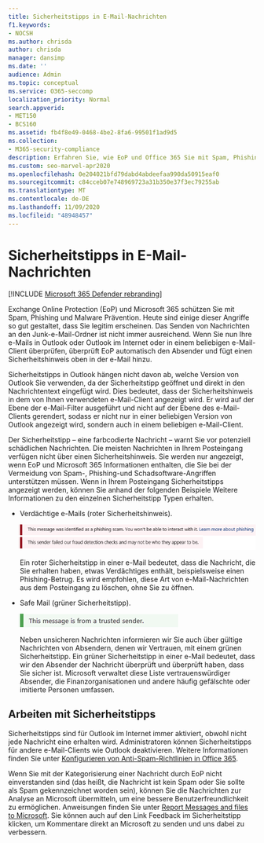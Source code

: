 ```yaml
---
title: Sicherheitstipps in E-Mail-Nachrichten
f1.keywords:
- NOCSH
ms.author: chrisda
author: chrisda
manager: dansimp
ms.date: ''
audience: Admin
ms.topic: conceptual
ms.service: O365-seccomp
localization_priority: Normal
search.appverid:
- MET150
- BCS160
ms.assetid: fb4f8e49-0468-4be2-8fa6-99501f1ad9d5
ms.collection:
- M365-security-compliance
description: Erfahren Sie, wie EoP und Office 365 Sie mit Spam, Phishing und Schadsoftware schützen, indem Sie oben in e-Mails einen Sicherheitstipp hinzufügen.
ms.custom: seo-marvel-apr2020
ms.openlocfilehash: 0e204021bfd79dabd4abdeefaa990da50915eaf0
ms.sourcegitcommit: c84cceb07e748969723a31b350e37f3ec79255ab
ms.translationtype: MT
ms.contentlocale: de-DE
ms.lasthandoff: 11/09/2020
ms.locfileid: "48948457"
---
```

# <a name="safety-tips-in-email-messages"></a>Sicherheitstipps in E-Mail-Nachrichten

[!INCLUDE [Microsoft 365 Defender rebranding](../includes/microsoft-defender-for-office.md)]


Exchange Online Protection (EoP) und Microsoft 365 schützen Sie mit Spam, Phishing und Malware Prävention. Heute sind einige dieser Angriffe so gut gestaltet, dass Sie legitim erscheinen. Das Senden von Nachrichten an den Junk-e-Mail-Ordner ist nicht immer ausreichend. Wenn Sie nun Ihre e-Mails in Outlook oder Outlook im Internet oder in einem beliebigen e-Mail-Client überprüfen, überprüft EoP automatisch den Absender und fügt einen Sicherheitshinweis oben in der e-Mail hinzu.

Sicherheitstipps in Outlook hängen nicht davon ab, welche Version von Outlook Sie verwenden, da der Sicherheitstipp geöffnet und direkt in den Nachrichtentext eingefügt wird. Dies bedeutet, dass der Sicherheitshinweis in dem von Ihnen verwendeten e-Mail-Client angezeigt wird. Er wird auf der Ebene der e-Mail-Filter ausgeführt und nicht auf der Ebene des e-Mail-Clients gerendert, sodass er nicht nur in einer beliebigen Version von Outlook angezeigt wird, sondern auch in einem beliebigen e-Mail-Client.

Der Sicherheitstipp – eine farbcodierte Nachricht – warnt Sie vor potenziell schädlichen Nachrichten. Die meisten Nachrichten in Ihrem Posteingang verfügen nicht über einen Sicherheitshinweis. Sie werden nur angezeigt, wenn EoP und Microsoft 365 Informationen enthalten, die Sie bei der Vermeidung von Spam-, Phishing-und Schadsoftware-Angriffen unterstützen müssen. Wenn in Ihrem Posteingang Sicherheitstipps angezeigt werden, können Sie anhand der folgenden Beispiele Weitere Informationen zu den einzelnen Sicherheitstipp Typen erhalten.

- Verdächtige e-Mails (roter Sicherheitshinweis).

    ![Screenshot, der einen roten Sicherheitstipp zeigt.](../../media/5078a0be-e556-44a1-b169-09d780d26898.png)

    Ein roter Sicherheitstipp in einer e-Mail bedeutet, dass die Nachricht, die Sie erhalten haben, etwas Verdächtiges enthält, beispielsweise einen Phishing-Betrug. Es wird empfohlen, diese Art von e-Mail-Nachrichten aus dem Posteingang zu löschen, ohne Sie zu öffnen.

- Safe Mail (grüner Sicherheitstipp).

    ![Screenshot, der eine grüne Sicherheitsspitze zeigt.](../../media/acbc11d0-f626-4848-9fbf-66eeeda3f803.png)

    Neben unsicheren Nachrichten informieren wir Sie auch über gültige Nachrichten von Absendern, denen wir Vertrauen, mit einem grünen Sicherheitstipp. Ein grüner Sicherheitstipp in einer e-Mail bedeutet, dass wir den Absender der Nachricht überprüft und überprüft haben, dass Sie sicher ist. Microsoft verwaltet diese Liste vertrauenswürdiger Absender, die Finanzorganisationen und andere häufig gefälschte oder imitierte Personen umfassen.

## <a name="working-with-safety-tips"></a>Arbeiten mit Sicherheitstipps

Sicherheitstipps sind für Outlook im Internet immer aktiviert, obwohl nicht jede Nachricht eine erhalten wird. Administratoren können Sicherheitstipps für andere e-Mail-Clients wie Outlook deaktivieren. Weitere Informationen finden Sie unter [Konfigurieren von Anti-Spam-Richtlinien in Office 365](configure-your-spam-filter-policies.md).

Wenn Sie mit der Kategorisierung einer Nachricht durch EoP nicht einverstanden sind (das heißt, die Nachricht ist kein Spam oder Sie sollte als Spam gekennzeichnet worden sein), können Sie die Nachrichten zur Analyse an Microsoft übermitteln, um eine bessere Benutzerfreundlichkeit zu ermöglichen. Anweisungen finden Sie unter [Report Messages and files to Microsoft](report-junk-email-messages-to-microsoft.md). Sie können auch auf den Link Feedback im Sicherheitstipp klicken, um Kommentare direkt an Microsoft zu senden und uns dabei zu verbessern.
